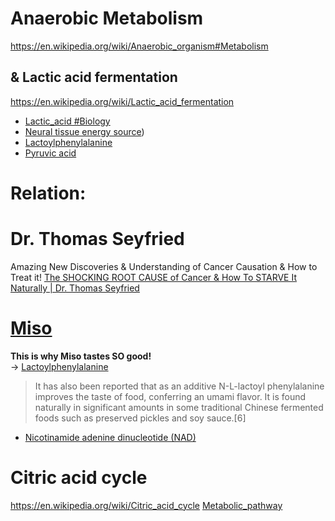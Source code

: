 # Anaerobic Metabolism
https://en.wikipedia.org/wiki/Anaerobic_organism#Metabolism

## & Lactic acid fermentation
https://en.wikipedia.org/wiki/Lactic_acid_fermentation
- [Lactic_acid #Biology](https://en.wikipedia.org/wiki/Lactic_acid#Biology)
- [Neural tissue energy source](https://en.wikipedia.org/wiki/Lactic_acid#Neural_tissue_energy_source))
- [Lactoylphenylalanine](https://en.wikipedia.org/wiki/Lac-Phe)
- [Pyruvic acid](https://en.wikipedia.org/wiki/Pyruvic_acid)

# Relation:
# Dr. Thomas Seyfried
Amazing New Discoveries & Understanding of Cancer Causation & How to Treat it! [The SHOCKING ROOT CAUSE of Cancer &amp; How To STARVE It Naturally | Dr. Thomas Seyfried](https://youtu.be/lEzPt-sRmAc)


# [Miso](https://en.wikipedia.org/wiki/Miso)
**This is why Miso tastes SO good!**  
-> [Lactoylphenylalanine](https://en.wikipedia.org/wiki/Lac-Phe)
> It has also been reported that as an additive N-L-lactoyl phenylalanine improves the taste of food, conferring an umami flavor. It is found naturally in significant amounts in some traditional Chinese fermented foods such as preserved pickles and soy sauce.[6]
- [Nicotinamide adenine dinucleotide (NAD)](https://en.wikipedia.org/wiki/Nicotinamide_adenine_dinucleotide)

# Citric acid cycle
https://en.wikipedia.org/wiki/Citric_acid_cycle
[Metabolic_pathway](https://en.wikipedia.org/wiki/Metabolic_pathway)
